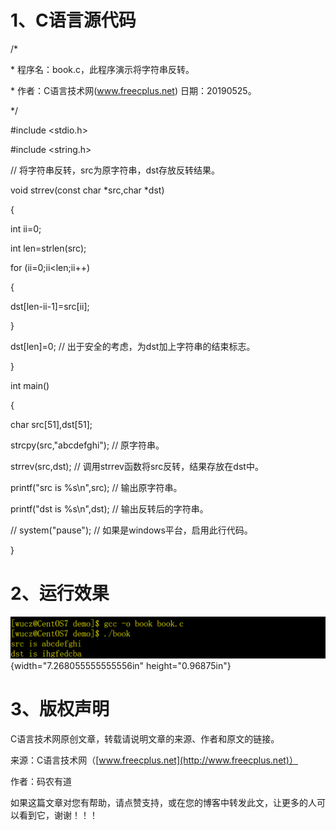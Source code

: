 # 1、C语言源代码

/\*

\* 程序名：book.c，此程序演示将字符串反转。

\* 作者：C语言技术网(www.freecplus.net) 日期：20190525。

\*/

#include \<stdio.h\>

#include \<string.h\>

// 将字符串反转，src为原字符串，dst存放反转结果。

void strrev(const char \*src,char \*dst)

{

int ii=0;

int len=strlen(src);

for (ii=0;ii\<len;ii++)

{

dst\[len-ii-1\]=src\[ii\];

}

dst\[len\]=0; // 出于安全的考虑，为dst加上字符串的结束标志。

}

int main()

{

char src\[51\],dst\[51\];

strcpy(src,\"abcdefghi\"); // 原字符串。

strrev(src,dst); // 调用strrev函数将src反转，结果存放在dst中。

printf(\"src is %s\\n\",src); // 输出原字符串。

printf(\"dst is %s\\n\",dst); // 输出反转后的字符串。

// system(\"pause\"); // 如果是windows平台，启用此行代码。

}

# 2、运行效果

![](/images/70/media/image1.png){width="7.268055555555556in"
height="0.96875in"}

# 3、版权声明

C语言技术网原创文章，转载请说明文章的来源、作者和原文的链接。

来源：C语言技术网（[www.freecplus.net](http://www.freecplus.net)）

作者：码农有道

如果这篇文章对您有帮助，请点赞支持，或在您的博客中转发此文，让更多的人可以看到它，谢谢！！！
